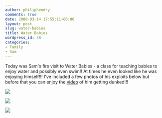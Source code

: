 ```yaml
---
author: philiphendry
comments: true
date: 2008-03-14 17:55:11+00:00
layout: post
slug: water-babies
title: Water Babies
wordpress_id: 38
categories:
- Family
- Sam
---
```


Today was Sam's firs visit to Water Babies - a class for teaching babies to enjoy water and possibly even swim!! At times he even looked like he was enjoying himself!!! I've included a few photos of his exploits below but before that you can enjoy the [video](http://cid-c9d5f19fee5fae3c.skydrive.live.com/self.aspx/PublicVideos/SamsFirstDunk.wmv) of him getting dunked!!!

[![](http://philiphendry.files.wordpress.com/2008/03/img-1735.png)](http://philiphendry.files.wordpress.com/2008/03/img-1735-8x6.jpg)

[![](http://philiphendry.files.wordpress.com/2008/03/img-1747.png)](http://philiphendry.files.wordpress.com/2008/03/img-1747-8x6.jpg)

[![](http://philiphendry.files.wordpress.com/2008/03/img-1708.png)](http://philiphendry.files.wordpress.com/2008/03/img-1708-8x6.jpg)
